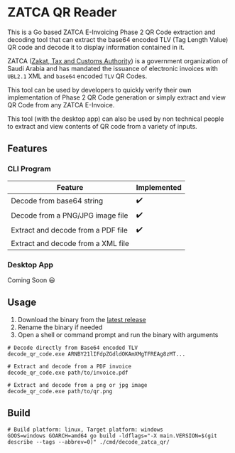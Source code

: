 # ZATCA QR Reader

This is a Go based ZATCA E-Invoicing Phase 2 QR Code extraction and decoding tool that can extract the base64 encoded TLV (Tag Length Value) QR code and decode it to display information contained in it.

ZATCA ([Zakat, Tax and Customs Authority](https://zatca.gov.sa/en/Pages/default.aspx)) is a government organization of Saudi Arabia and has mandated the issuance of electronic invoices with `UBL2.1` XML and `base64` encoded `TLV` QR Codes.

This tool can be used by developers to quickly verify their own implementation of Phase 2 QR Code generation or simply extract and view QR Code from any ZATCA E-Invoice.

This tool (with the desktop app) can also be used by non technical people to extract and view contents of QR code from a variety of inputs.

## Features

### CLI Program

| Feature                            | Implemented        |
| ---------------------------------- | ------------------ |
| Decode from base64 string          | :heavy_check_mark: |
| Decode from a PNG/JPG image file   | :heavy_check_mark: |
| Extract and decode from a PDF file | :heavy_check_mark: |
| Extract and decode from a XML file |                    |

### Desktop App

Coming Soon :smiley:

## Usage

1. Download the binary from the [latest release](https://github.com/raihanul-2k15/zatca-qr-reader/releases/latest)
1. Rename the binary if needed
1. Open a shell or command prompt and run the binary with arguments

```shell
# Decode directly from Base64 encoded TLV
decode_qr_code.exe ARNBY21lIFdpZGdldOKAmXMgTFREAg8zMT...

# Extract and decode from a PDF invoice
decode_qr_code.exe path/to/invoice.pdf

# Extract and decode from a png or jpg image
decode_qr_code.exe path/to/qr.png
```

## Build

```shell
# Build platform: linux, Target platform: windows
GOOS=windows GOARCH=amd64 go build -ldflags="-X main.VERSION=$(git describe --tags --abbrev=0)" ./cmd/decode_zatca_qr/
```
